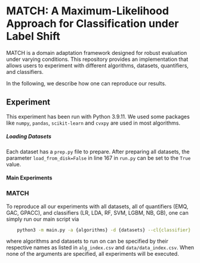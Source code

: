 # MATCH: A Maximum-Likelihood Approach for Classification under Label Shift

MATCH is a domain adaptation framework designed for robust evaluation under varying conditions. This repository provides an implementation that allows users to experiment with different algorithms, datasets, quantifiers, and classifiers.


In the following, we describe how one can reproduce our results.


## Experiment

This experiment has been run with Python 3.9.11. We used some packages like ```numpy```, ```pandas```, ```scikit-learn``` and ```cvxpy``` are used in most algorithms.


##### Loading Datasets

Each dataset has a ```prep.py``` file to prepare. After preparing all datasets, the parameter ```load_from_disk=False``` in line 167 in ```run.py``` can be set to the ```True``` value.


#### Main Experiments

### MATCH
To reproduce all our experiments with all datasets, all of quantifiers (EMQ, GAC, GPACC), and classifiers (LR, LDA, RF, SVM, LGBM, NB, GB), one can simply run our main script via 

```bash
    python3 -m main.py -a {algorithms} -d {datasets} --cl{classifier}
```

where algorithms and datasets to run on can be specified by their respective names as listed in ```alg_index.csv``` and ```data/data_index.csv```. When none of the arguments are specified, all experiments will be executed. 








